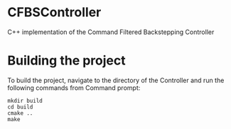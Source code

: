 # CFBSController
C++ implementation of the Command Filtered Backstepping Controller

# Building the project
To build the project, navigate to the directory of the Controller and run the following commands from Command prompt:

`mkdir build`\
`cd build` \
`cmake ..`\
`make`

